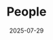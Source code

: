 ---
title: People
date: 2025-07-29

type: landing

sections:
  - block: hero
    id: team_banner_people
    content:
      title: 
      text: 
      image:
        filename: team_banner.jpg
    design:
      background:
        color: "#19323C"
        text_color_light: true
      spacing:
        padding: ['30px', '0', '40px', '0']
         
         
  - block: people
    content:
      title: Meet the Team
      # Choose which groups/teams of users to display.
      #   Edit `user_groups` in each user's profile to add them to one or more of these groups.
      user_groups:
          - Principal Investigators
          - Researchers
          - Grad Students
          - Post Docs
          - Administration
          - Visitors
          - Alumni
          - Lab Advisors
      sort_by: Params.last_name
      sort_ascending: true
    design:
      show_interests: false
      show_role: true
      show_social: true
---